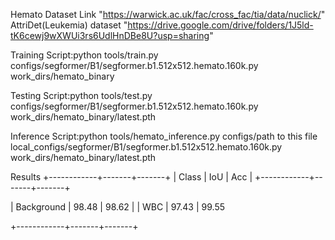 Hemato Dataset Link "https://warwick.ac.uk/fac/cross_fac/tia/data/nuclick/"
AttriDet(Leukemia) dataset "https://drive.google.com/drive/folders/1J5ld-tK6cewj9wXWUi3rs6UdlHnDBe8U?usp=sharing"

Training Script:python tools/train.py configs/segformer/B1/segformer.b1.512x512.hemato.160k.py  work_dirs/hemato_binary


Testing Script:python tools/test.py configs/segformer/B1/segformer.b1.512x512.hemato.160k.py work_dirs/hemato_binary/latest.pth

Inference Script:python tools/hemato_inference.py configs/path to this file local_configs/segformer/B1/segformer.b1.512x512.hemato.160k.py   work_dirs/hemato_binary/latest.pth


Results
+------------+-------+-------+
| Class      | IoU   | Acc   |
+------------+-------+-------+

| Background | 98.48 | 98.62 |
| WBC        | 97.43 | 99.55 

+------------+-------+-------+


